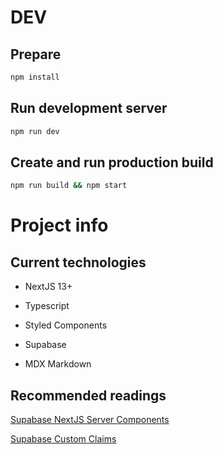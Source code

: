 # DEV
## Prepare
```bash
npm install
```
## Run development server
```bash
npm run dev
```
## Create and run production build
```bash
npm run build && npm start
```

# Project info
## Current technologies

- NextJS 13+

- Typescript

- Styled Components

- Supabase

- MDX Markdown

## Recommended readings
        
[Supabase NextJS Server Components](https://github.dev/supabase/auth-helpers/tree/main/examples/nextjs-server-components)

[Supabase Custom Claims](https://github.com/supabase-community/supabase-custom-claims)